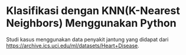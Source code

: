 # Klasifikasi dengan KNN(K-Nearest Neighbors) Menggunakan Python

Studi kasus menggunakan data penyakit jantung yang didapat dari https://archive.ics.uci.edu/ml/datasets/Heart+Disease.
